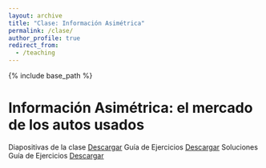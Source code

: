 ```yaml
---
layout: archive
title: "Clase: Información Asimétrica"
permalink: /clase/
author_profile: true
redirect_from:
  - /teaching
---
```


{% include base_path %}

Información Asimétrica: el mercado de los autos usados
======

Diapositivas de la clase [Descargar](https://nrpastrian.github.io/nrpastrian.github.io/files/slides.pdf)
Guía de Ejercicios [Descargar](https://nrpastrian.github.io/nrpastrian.github.io/files/ejercicios.pdf)
Soluciones Guía de Ejercicios [Descargar](https://nrpastrian.github.io/nrpastrian.github.io/files/soluciones.pdf)

